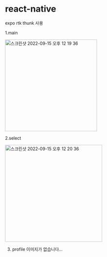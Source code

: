 # react-native
expo 
rtk thunk 사용

1.main

<img width="302" alt="스크린샷 2022-09-15 오후 12 19 36" src="https://user-images.githubusercontent.com/49061542/190306145-89c420d4-72aa-44a8-bbae-63cf31a0b5d8.png">

2.select

<img width="319" alt="스크린샷 2022-09-15 오후 12 20 36" src="https://user-images.githubusercontent.com/49061542/190306250-6b2c2829-7f6f-4028-898b-c88a91c70abe.png">

3. profile
이미지가 없습니다...
